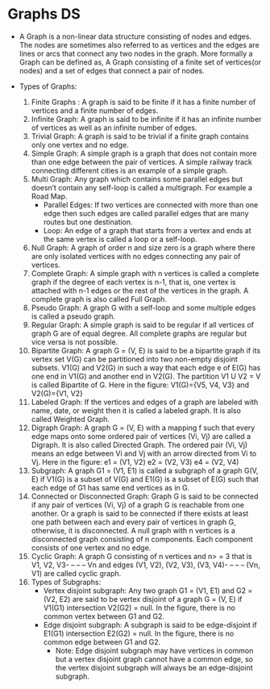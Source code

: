 # Graphs DS

- A Graph is a non-linear data structure consisting of nodes and edges. The nodes are sometimes also referred to as vertices and the edges are lines or arcs that connect any two nodes in the graph. More formally a Graph can be defined as, A Graph consisting of a finite set of vertices(or nodes) and a set of edges that connect a pair of nodes.

- Types of Graphs:
    1. Finite Graphs : A graph is said to be finite if it has a finite number of vertices and a finite number of edges.
    2. Infinite Graph: A graph is said to be infinite if it has an infinite number of vertices as well as an infinite number of edges.
    3. Trivial Graph: A graph is said to be trivial if a finite graph contains only one vertex and no edge.
    4. Simple Graph: A simple graph is a graph that does not contain more than one edge between the pair of vertices. A simple railway track connecting different cities is an example of a simple graph.
    5. Multi Graph: Any graph which contains some parallel edges but doesn’t contain any self-loop is called a multigraph. For example a Road Map.
        - Parallel Edges: If two vertices are connected with more than one edge then such edges are called parallel edges that are many routes but one destination.
        - Loop: An edge of a graph that starts from a vertex and ends at the same vertex is called a loop or a self-loop.
    6. Null Graph: A graph of order n and size zero is a graph where there are only isolated vertices with no edges connecting any pair of vertices.
    7. Complete Graph: A simple graph with n vertices is called a complete graph if the degree of each vertex is n-1, that is, one vertex is attached with n-1 edges or the rest of the vertices in the graph. A complete graph is also called Full Graph.
    8. Pseudo Graph: A graph G with a self-loop and some multiple edges is called a pseudo graph.
    9. Regular Graph: A simple graph is said to be regular if all vertices of graph G are of equal degree. All complete graphs are regular but vice versa is not possible.
    10. Bipartite Graph: A graph G = (V, E) is said to be a bipartite graph if its vertex set V(G) can be partitioned into two non-empty disjoint subsets. V1(G) and V2(G) in such a way that each edge e of E(G) has one end in V1(G) and another end in V2(G). The partition V1 U V2 = V is called Bipartite of G. Here in the figure: V1(G)={V5, V4, V3} and V2(G)={V1, V2}
    11. Labeled Graph: If the vertices and edges of a graph are labeled with name, date, or weight then it is called a labeled graph. It is also called Weighted Graph.
    12. Digraph Graph: A graph G = (V, E) with a mapping f such that every edge maps onto some ordered pair of vertices (Vi, Vj) are called a Digraph. It is also called Directed Graph. The ordered pair (Vi, Vj) means an edge between Vi and Vj with an arrow directed from Vi to Vj. Here in the figure: e1 = (V1, V2) e2 = (V2, V3) e4 = (V2, V4)
    13. Subgraph: A graph G1 = (V1, E1) is called a subgraph of a graph G(V, E) if V1(G) is a subset of V(G) and E1(G) is a subset of E(G) such that each edge of G1 has same end vertices as in G.
    14. Connected or Disconnected Graph: Graph G is said to be connected if any pair of vertices (Vi, Vj) of a graph G is reachable from one another. Or a graph is said to be connected if there exists at least one path between each and every pair of vertices in graph G, otherwise, it is disconnected. A null graph with n vertices is a disconnected graph consisting of n components. Each component consists of one vertex and no edge.
    15. Cyclic Graph: A graph G consisting of n vertices and n> = 3 that is V1, V2, V3- – – – Vn and edges (V1, V2), (V2, V3), (V3, V4)- – – – (Vn, V1) are called cyclic graph.
    16. Types of Subgraphs:
        - Vertex disjoint subgraph: Any two graph G1 = (V1, E1) and G2 = (V2, E2) are said to be vertex disjoint of a graph G = (V, E) if V1(G1) intersection V2(G2) = null. In the figure, there is no common vertex between G1 and G2.
        - Edge disjoint subgraph: A subgraph is said to be edge-disjoint if E1(G1) intersection E2(G2) = null. In the figure, there is no common edge between G1 and G2.
            - Note: Edge disjoint subgraph may have vertices in common but a vertex disjoint graph cannot have a common edge, so the vertex disjoint subgraph will always be an edge-disjoint subgraph.
